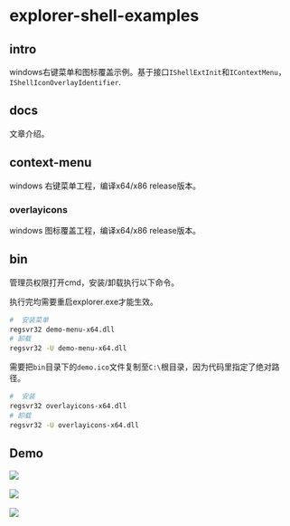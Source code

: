 # explorer-shell-examples

## intro

windows右键菜单和图标覆盖示例。基于接口`IShellExtInit`和`IContextMenu`，`IShellIconOverlayIdentifier`.

## docs

文章介绍。

## context-menu

windows 右键菜单工程，编译x64/x86 release版本。

### overlayicons

windows 图标覆盖工程，编译x64/x86 release版本。

## bin

管理员权限打开cmd，安装/卸载执行以下命令。

执行完均需要重启explorer.exe才能生效。

```bash
#  安装菜单
regsvr32 demo-menu-x64.dll
# 卸载
regsvr32 -U demo-menu-x64.dll
```

需要把`bin`目录下的`demo.ico`文件复制至`C:\`根目录，因为代码里指定了绝对路径。

```bash
#  安装
regsvr32 overlayicons-x64.dll
# 卸载
regsvr32 -U overlayicons-x64.dll
```

## Demo

![](docs\.context-menu-windows.assets\2022-12-14-09-06-17-image.png)

![](docs\.context-menu-windows.assets\2022-12-14-14-54-00-image.png)

![](docs\.windows-shell-overlayicons.assets\2022-12-16-17-17-37-image.png)